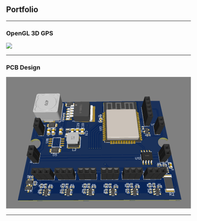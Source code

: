 ## Portfolio

---

### OpenGL 3D GPS 

<!--[OpenGL 3D GPS](/sample_page)-->
<img src="images/opengl-gps.gif?raw=true"/>

---

### PCB Design

<!--[Project 2 Title](/pdf/sample_presentation.pdf)-->
<img src="images/pcb.png?raw=true"/>

---
<!--
[Project 3 Title](http://example.com/)
<img src="images/dummy_thumbnail.jpg?raw=true"/>

---

### Category Name 2

- [Project 1 Title](http://example.com/)
- [Project 2 Title](http://example.com/)
- [Project 3 Title](http://example.com/)
- [Project 4 Title](http://example.com/)
- [Project 5 Title](http://example.com/)

---




---
-->
